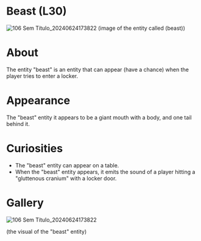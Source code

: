 # Beast (L30)
![106 Sem Título_20240624173822](https://github.com/Redstel/Lunar-rooms-wiki/assets/168801295/ef9ab21f-1bbc-4db4-af50-77957edc74c3)
(image of the entity called (beast))

# About
The entity "beast" is an entity that can appear (have a chance) when the player tries to enter a locker.

# Appearance
The "beast" entity it appears to be a giant mouth with a body, and one tail behind it.

# Curiosities
- The "beast" entity can appear on a table.
- When the "beast" entity appears, it emits the sound of a player hitting a "gluttenous cranium" with a locker door.

# Gallery
![106 Sem Título_20240624173822](https://github.com/Redstel/Lunar-rooms-wiki/assets/168801295/73d5b3ec-8b52-4d45-8f85-ae4484dad89e)

(the visual of the "beast" entity)


